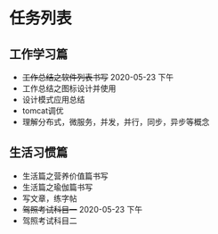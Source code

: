 # 任务列表
## 工作学习篇
* ~~工作总结之软件列表书写~~ 2020-05-23 下午
* 工作总结之图标设计并使用
* 设计模式应用总结
* tomcat调优
* 理解分布式，微服务，并发，并行，同步，异步等概念


## 生活习惯篇
* 生活篇之营养价值篇书写
* 生活篇之瑜伽篇书写
* 写文章，练字帖
* ~~驾照考试科目一~~  2020-05-23 下午
* 驾照考试科目二
